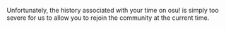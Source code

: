 Unfortunately, the history associated with your time on osu! is simply too severe for us to allow you to rejoin the community at the current time.